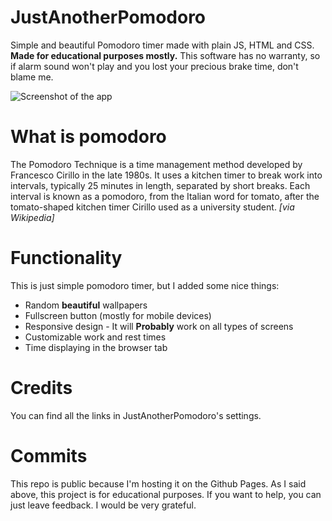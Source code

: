 # JustAnotherPomodoro

Simple and beautiful Pomodoro timer made with plain JS, HTML and CSS. **Made for educational purposes mostly.** This software has no warranty, so if alarm sound won't play and you lost your precious brake time, don't blame me.

![Screenshot of the app](https://raw.githubusercontent.com/miharnas/JustAnotherPomodoro/main/media/images/screenshots/screenshot.jpg)

# What is pomodoro

The Pomodoro Technique is a time management method developed by Francesco Cirillo in the late 1980s. It uses a kitchen timer to break work into intervals, typically 25 minutes in length, separated by short breaks. Each interval is known as a pomodoro, from the Italian word for tomato, after the tomato-shaped kitchen timer Cirillo used as a university student. 
_[via Wikipedia]_

# Functionality

This is just simple pomodoro timer, but I added some nice things:

 - Random **beautiful** wallpapers
 - Fullscreen button (mostly for mobile devices)
 - Responsive design - It will **Probably** work on all types of screens
 - Customizable work and rest times
 - Time displaying in the browser tab

# Credits

You can find all the links in JustAnotherPomodoro's settings.

# Commits

This repo is public because I'm hosting it on the Github Pages. As I said above, this project is for educational purposes. If you want to help, you can just leave feedback. I would be very grateful.
